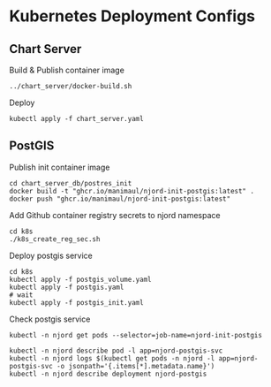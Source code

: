 # Kubernetes Deployment Configs

## Chart Server

Build & Publish container image
```shell
../chart_server/docker-build.sh
```

Deploy
```shell
kubectl apply -f chart_server.yaml
```

## PostGIS

Publish init container image
```shell
cd chart_server_db/postres_init
docker build -t "ghcr.io/manimaul/njord-init-postgis:latest" .
docker push "ghcr.io/manimaul/njord-init-postgis:latest"
```

Add Github container registry secrets to njord namespace
```shell
cd k8s
./k8s_create_reg_sec.sh
```

Deploy postgis service
```shell
cd k8s
kubectl apply -f postgis_volume.yaml
kubectl apply -f postgis.yaml
# wait
kubectl apply -f postgis_init.yaml
```

Check postgis service
```shell
kubectl -n njord get pods --selector=job-name=njord-init-postgis

kubectl -n njord describe pod -l app=njord-postgis-svc 
kubectl -n njord logs $(kubectl get pods -n njord -l app=njord-postgis-svc -o jsonpath='{.items[*].metadata.name}')
kubectl -n njord describe deployment njord-postgis
```
